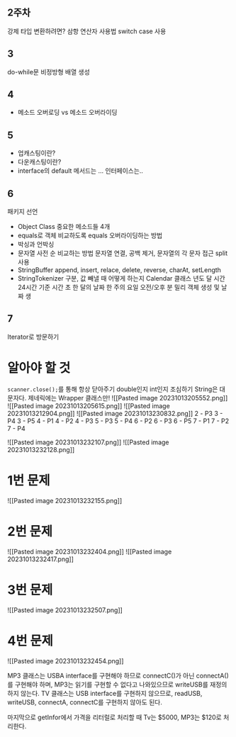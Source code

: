 ## 2주차
강제 타입 변환하려면?
삼항 연산자 사용법
switch case 사용
## 3
do-while문
비정방형 배열 생성

## 4
- 메소드 오버로딩 vs 메소드 오버라이딩

## 5
- 업캐스팅이란?
- 다운캐스팅이란?
- interface의 default 메서드는 ...
인터페이스는..
## 6
패키지 선언
- Object Class 중요한 메소드들 4개
- equals로 객체 비교하도록 equals 오버라이딩하는 방법
- 박싱과 언박싱
- 문자열 사전 순 비교하는 방법
문자열 연결, 공백 제거, 문자열의 각 문자 접근
split 사용
- StringBuffer append, insert, relace, delete, reverse, charAt, setLength
- StringTokenizer 구분, 값 빼낼 때 어떻게 하는지
Calendar 클래스
	년도
	달
	시간
	24시간 기준 시간
	초
	한 달의 날짜
	한 주의 요일
	오전/오후
	분
	밀리
	객체 생성 및 날짜 생
## 7
Iterator로 방문하기

# 알아야 할 것
`scanner.close();`를 통해 항상 닫아주기
double인지 int인지 조심하기
String은 대문자다.
제네릭에는 Wrapper 클래스만!
![[Pasted image 20231013205552.png]]
![[Pasted image 20231013205615.png]]
![[Pasted image 20231013212904.png]]
![[Pasted image 20231013230832.png]]
2 - P3
3 - P4
3 - P5
4 - P1
4 - P2
4 - P3
5 - P3
5 - P4
6 - P2
6 - P3
6 - P5
7 - P1
7 - P2
7 - P4






![[Pasted image 20231013232107.png]]
![[Pasted image 20231013232128.png]]

# 1번 문제
![[Pasted image 20231013232155.png]]

# 2번 문제
![[Pasted image 20231013232404.png]]
![[Pasted image 20231013232417.png]]

# 3번 문제
![[Pasted image 20231013232507.png]]

# 4번 문제
![[Pasted image 20231013232454.png]]

MP3 클래스는 USBA interface를 구현해야 하므로 connectC()가 아닌 connectA()를 구현해야 하며, MP3는 읽기를 구현할 수 없다고 나와있으므로 writeUSB를 재정의하지 않는다.
TV 클래스는 USB interface를 구현하지 않으므로, readUSB, writeUSB, connectA, connectC를 구현하지 않아도 된다.

마지막으로 getInfor에서 가격을 리터럴로 처리할 때 Tv는 $5000, MP3는 $120로 처리한다.




